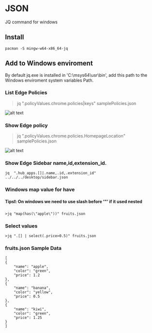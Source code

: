 # JSON
JQ command for windows

## Install
    pacman -S mingw-w64-x86_64-jq
## Add to Windows enviroment 
By default jq.exe is installed in 'C:\msys64\usr\bin', add this path to the Windows enviroment system variables Path.

### List Edge Policies
>jq ".policyValues.chrome.policies|keys" samplePolicies.json

![alt text](images/image.png)

### Show Edge policy 
>jq ".policyValues.chrome.policies.HomepageLocation" samplePolicies.json

![alt text](images/image-1.png)

### Show Edge Sidebar name,id,extension_id.
    jq  ".hub_apps.[]|.name,.id,.extension_id" ../../../desktop/sidebar.json


### Windows map value for have
#### Tips:exclamation:: On windows we need to use slash before '"' if it used nested
    >jq "map(has(\"apple\"))" fruits.json


### Select values
    >jq ".[] | select(.price>0.5)" fruits.json


### fruits.json Sample Data
    [
    {
        "name": "apple",
        "color": "green",
        "price": 1.2
    },
    {
        "name": "banana",
        "color": "yellow",
        "price": 0.5
    },
    {
        "name": "kiwi",
        "color": "green",
        "price": 1.25
    }
    ]





